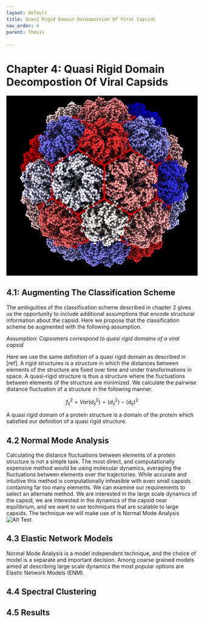```yaml
---
layout: default
title: Quasi Rigid Domain Decompostion Of Viral Capsids
nav_order: 4
parent: Thesis

---
```



# Chapter 4: Quasi Rigid Domain Decompostion Of Viral Capsids

![myimg](img.png)

## 4.1: Augmenting The Classification Scheme
The ambiguities of the classification scheme described in chapter 2 gives us the opportunity to include additional
assumptions that encode structural information about the capsid. Here we propose that the classification scheme be 
augmented with the following assumption.

*Assumption: Capsomers correspond to quasi rigid domains of a viral capsid*

Here we use the same definition of a quasi rigid domain as described in [ref]. A rigid structures is a structure in
which the distances between elements of the structure are fixed over time and under transformations in space. A quasi-rigid structure
is thus a structure where the fluctuations between elements of the structure are minimized. We calculate the pairwise
distance fluctuation of a structure in the following manner.

$$
\begin{equation}
    f^{2}_{ij} = Var(d^{2}_{ij}) = \langle d^{2}_{ij} \rangle - \langle d_{ij} \rangle ^{2}
\end{equation}
$$

A quasi rigid domain of a protein structure is a domain of the protein which satisfied our definition of a quasi rigid 
structure.

## 4.2 Normal Mode Analysis
Calculating the distance fluctuations between elements of a protein structure is not a simple task. The most direct, and
computationally expensive method would be using molecular dynamics, averaging the fluctuations between elements over the
trajectories. While accurate and intuitive this method is computationally infeasible with even small capsids containing
far too many elements. We can examine our requirements to select an alternate method. We are interested in the large
scale dynamics of the capsid, we are interested in the dynamics of the capsid near equilibrium, and we want to use
techniques that are scalable to large capsids.
The technique we will make use of is Normal Mode Analysis
![Alt Text](1a34.gif)


## 4.3 Elastic Network Models
Normal Mode Analysis is a model independent technique, and the choice of model is a separate and important decision.
Among coarse grained models aimed at describing large scale dynamics the most popular options are Elastic Network 
Models (ENM). 

## 4.4 Spectral Clustering

## 4.5 Results

